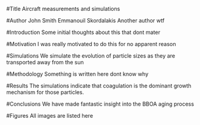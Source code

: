 #Title
Aircraft measurements and simulations

#Author
John Smith
Emmanouil Skordalakis
Another author wtf

#Introduction
Some initial thoughts about this that dont mater

#Motivation
I was really motivated to do this for no apparent reason

#Simulations
We simulate the evolution of particle sizes as they are
transported  away from the sun

#Methodology
Something is written here dont know why

#Results
The simulations indicate that coagulation is the dominant
growth mechanism for those particles.

#Conclusions
We have made fantastic insight into the BBOA aging process

#Figures
All images are listed here

